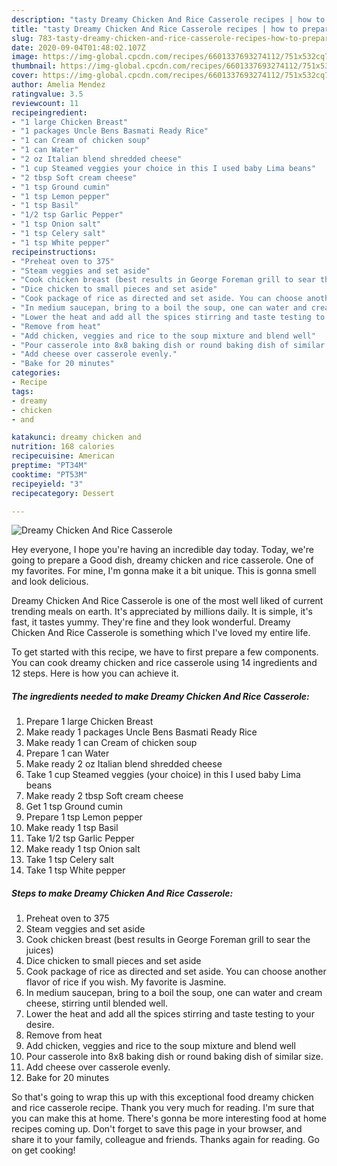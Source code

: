 ```yaml
---
description: "tasty Dreamy Chicken And Rice Casserole recipes | how to prepare Dreamy Chicken And Rice Casserole"
title: "tasty Dreamy Chicken And Rice Casserole recipes | how to prepare Dreamy Chicken And Rice Casserole"
slug: 783-tasty-dreamy-chicken-and-rice-casserole-recipes-how-to-prepare-dreamy-chicken-and-rice-casserole
date: 2020-09-04T01:48:02.107Z
image: https://img-global.cpcdn.com/recipes/6601337693274112/751x532cq70/dreamy-chicken-and-rice-casserole-recipe-main-photo.jpg
thumbnail: https://img-global.cpcdn.com/recipes/6601337693274112/751x532cq70/dreamy-chicken-and-rice-casserole-recipe-main-photo.jpg
cover: https://img-global.cpcdn.com/recipes/6601337693274112/751x532cq70/dreamy-chicken-and-rice-casserole-recipe-main-photo.jpg
author: Amelia Mendez
ratingvalue: 3.5
reviewcount: 11
recipeingredient:
- "1 large Chicken Breast"
- "1 packages Uncle Bens Basmati Ready Rice"
- "1 can Cream of chicken soup"
- "1 can Water"
- "2 oz Italian blend shredded cheese"
- "1 cup Steamed veggies your choice in this I used baby Lima beans"
- "2 tbsp Soft cream cheese"
- "1 tsp Ground cumin"
- "1 tsp Lemon pepper"
- "1 tsp Basil"
- "1/2 tsp Garlic Pepper"
- "1 tsp Onion salt"
- "1 tsp Celery salt"
- "1 tsp White pepper"
recipeinstructions:
- "Preheat oven to 375"
- "Steam veggies and set aside"
- "Cook chicken breast (best results in George Foreman grill to sear the juices)"
- "Dice chicken to small pieces and set aside"
- "Cook package of rice as directed and set aside. You can choose another flavor of rice if you wish. My favorite is Jasmine."
- "In medium saucepan, bring to a boil the soup, one can water and cream cheese, stirring until blended well."
- "Lower the heat and add all the spices stirring and taste testing to your desire."
- "Remove from heat"
- "Add chicken, veggies and rice to the soup mixture and blend well"
- "Pour casserole into 8x8 baking dish or round baking dish of similar size."
- "Add cheese over casserole evenly."
- "Bake for 20 minutes"
categories:
- Recipe
tags:
- dreamy
- chicken
- and

katakunci: dreamy chicken and 
nutrition: 168 calories
recipecuisine: American
preptime: "PT34M"
cooktime: "PT53M"
recipeyield: "3"
recipecategory: Dessert

---
```



![Dreamy Chicken And Rice Casserole](https://img-global.cpcdn.com/recipes/6601337693274112/751x532cq70/dreamy-chicken-and-rice-casserole-recipe-main-photo.jpg)

Hey everyone, I hope you're having an incredible day today. Today, we're going to prepare a Good dish, dreamy chicken and rice casserole. One of my favorites. For mine, I'm gonna make it a bit unique. This is gonna smell and look delicious.



Dreamy Chicken And Rice Casserole is one of the most well liked of current trending meals on earth. It's appreciated by millions daily. It is simple, it's fast, it tastes yummy. They're fine and they look wonderful. Dreamy Chicken And Rice Casserole is something which I've loved my entire life.


To get started with this recipe, we have to first prepare a few components. You can cook dreamy chicken and rice casserole using 14 ingredients and 12 steps. Here is how you can achieve it.

<!--inarticleads1-->

##### The ingredients needed to make Dreamy Chicken And Rice Casserole:

1. Prepare 1 large Chicken Breast
1. Make ready 1 packages Uncle Bens Basmati Ready Rice
1. Make ready 1 can Cream of chicken soup
1. Prepare 1 can Water
1. Make ready 2 oz Italian blend shredded cheese
1. Take 1 cup Steamed veggies (your choice) in this I used baby Lima beans
1. Make ready 2 tbsp Soft cream cheese
1. Get 1 tsp Ground cumin
1. Prepare 1 tsp Lemon pepper
1. Make ready 1 tsp Basil
1. Take 1/2 tsp Garlic Pepper
1. Make ready 1 tsp Onion salt
1. Take 1 tsp Celery salt
1. Take 1 tsp White pepper




<!--inarticleads2-->

##### Steps to make Dreamy Chicken And Rice Casserole:

1. Preheat oven to 375
1. Steam veggies and set aside
1. Cook chicken breast (best results in George Foreman grill to sear the juices)
1. Dice chicken to small pieces and set aside
1. Cook package of rice as directed and set aside. You can choose another flavor of rice if you wish. My favorite is Jasmine.
1. In medium saucepan, bring to a boil the soup, one can water and cream cheese, stirring until blended well.
1. Lower the heat and add all the spices stirring and taste testing to your desire.
1. Remove from heat
1. Add chicken, veggies and rice to the soup mixture and blend well
1. Pour casserole into 8x8 baking dish or round baking dish of similar size.
1. Add cheese over casserole evenly.
1. Bake for 20 minutes




So that's going to wrap this up with this exceptional food dreamy chicken and rice casserole recipe. Thank you very much for reading. I'm sure that you can make this at home. There's gonna be more interesting food at home recipes coming up. Don't forget to save this page in your browser, and share it to your family, colleague and friends. Thanks again for reading. Go on get cooking!
